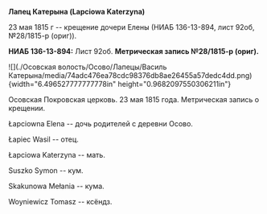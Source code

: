 **Лапец Катерына (Lapciowa Katerzyna)**

23 мая 1815 г -- крещение дочери Елены (НИАБ 136-13-894, лист 92об,
№28/1815-р (ориг)).

**НИАБ 136-13-894:** Лист 92об. **Метрическая запись №28/1815-р
(ориг).**

![](./Осовская волость/Осово/Лапецы/Василь Катерына/media/74adc476ea78cdc98376db8ae26455a57dedc4dd.png){width="6.496527777777778in"
height="0.9682097550306211in"}

Осовская Покровская церковь. 23 мая 1815 года. Метрическая запись о
крещении.

Łapciowna Elena -- дочь родителей с деревни Осовo.

Łapiec Wasil -- отец.

Łapciowa Katerzyna -- мать.

Suszko Symon -- кум.

Skakunowa Mełania -- кума.

Woyniewicz Tomasz -- ксёндз.
